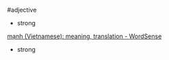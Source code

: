 #adjective 


- strong


[mạnh‎ (Vietnamese): meaning, translation - WordSense](https://www.wordsense.eu/m%E1%BA%A1nh/)
- strong